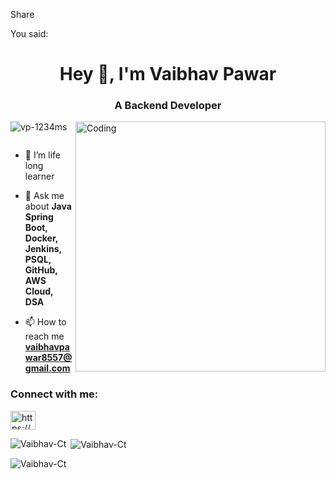 Share


You said:
<h1 align="center">Hey 👋, I'm Vaibhav Pawar</h1>
<h3 align="center">A Backend Developer</h3>
<img align="right" alt="Coding" width="400" src="https://media.tenor.com/C9qukZqPPS4AAAAC/coding-typing.gif">
<p align="left"> <img src="https://komarev.com/ghpvc/?username=vp-1234ms&label=Profile%20views&color=0e75b6&style=flat" alt="vp-1234ms" /> </p>

<p align="left"> <a href="https://twitter.com/" target="blank"><img src="https://img.shields.io/twitter/follow/?logo=twitter&style=for-the-badge" alt="" /></a> </p>

- 🌱 I’m life long learner

- 💬 Ask me about **Java Spring Boot, Docker, Jenkins, PSQL, GitHub, AWS Cloud, DSA**

- 📫 How to reach me **vaibhavpawar8557@gmail.com**

<h3 align="left">Connect with me:</h3>
<p align="left">
<a href="https://linkedin.com/in/https://www.linkedin.com/in/vaibhav-pawar-6109a0220/" target="blank"><img align="center" src="https://raw.githubusercontent.com/rahuldkjain/github-profile-readme-generator/master/src/images/icons/Social/linked-in-alt.svg" alt="https://www.linkedin.com/in/vaibhav-pawar-6109a0220/" height="30" width="40" /></a>
</p>

<p><img align="left" src="https://github-readme-stats.vercel.app/api/top-langs?username=Vaibhav-Ct&show_icons=true&locale=en&layout=compact" alt="Vaibhav-Ct" /></p>

<p>&nbsp;<img align="center" src="https://github-readme-stats.vercel.app/api?username=Vaibhav-Ct&show_icons=true&locale=en" alt="Vaibhav-Ct" /></p>

<p><img align="center" src="https://github-readme-streak-stats.herokuapp.com/?user=Vaibhav-Ct&" alt="Vaibhav-Ct" /></p>

